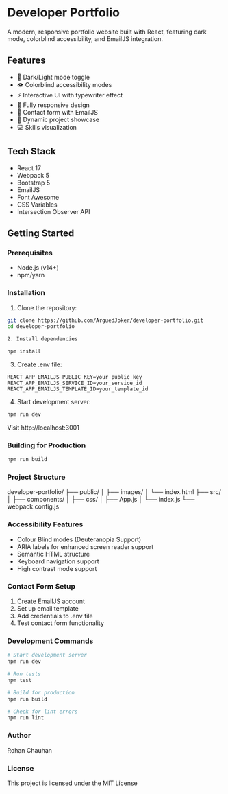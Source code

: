 # Developer Portfolio

A modern, responsive portfolio website built with React, featuring dark mode, colorblind accessibility, and EmailJS integration.

## Features

- 🌙 Dark/Light mode toggle
- 👁️ Colorblind accessibility modes
- ⚡ Interactive UI with typewriter effect
- 📱 Fully responsive design
- 📧 Contact form with EmailJS
- 🎨 Dynamic project showcase
- 💻 Skills visualization

## Tech Stack

- React 17
- Webpack 5
- Bootstrap 5
- EmailJS
- Font Awesome
- CSS Variables
- Intersection Observer API

## Getting Started

### Prerequisites
- Node.js (v14+)
- npm/yarn

### Installation

1. Clone the repository:
```bash
git clone https://github.com/ArguedJoker/developer-portfolio.git
cd developer-portfolio

2. Install dependencies

npm install
```
3. Create .env file:

```env
REACT_APP_EMAILJS_PUBLIC_KEY=your_public_key
REACT_APP_EMAILJS_SERVICE_ID=your_service_id
REACT_APP_EMAILJS_TEMPLATE_ID=your_template_id
```

4. Start development server:

```bash
npm run dev
```

Visit http://localhost:3001

### Building for Production

```bash
npm run build

```

### Project Structure

developer-portfolio/
├── public/
│   ├── images/
│   └── index.html
├── src/
│   ├── components/
│   ├── css/
│   ├── App.js
│   └── index.js
└── webpack.config.js

### Accessibility Features

- Colour Blind modes (Deuteranopia Support)
- ARIA labels for enhanced screen reader support
- Semantic HTML structure
- Keyboard navigation support
- High contrast mode support

### Contact Form Setup

1. Create EmailJS account
2. Set up email template
3. Add credentials to .env file
4. Test contact form functionality

### Development Commands
```bash
# Start development server
npm run dev

# Run tests
npm test

# Build for production
npm run build

# Check for lint errors
npm run lint

```

### Author

Rohan Chauhan

### License

This project is licensed under the MIT License